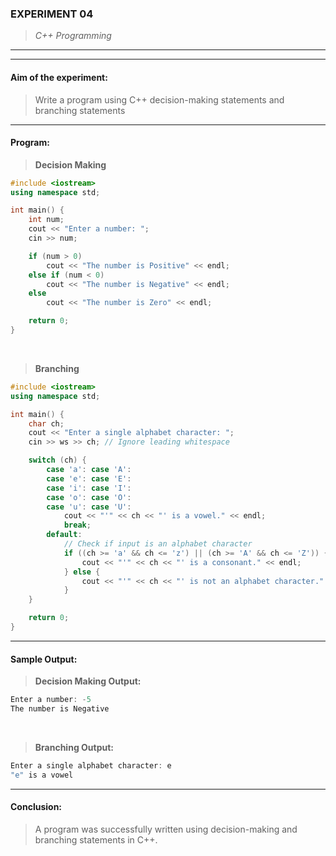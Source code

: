 ### **EXPERIMENT 04**
> *C++ Programming*

---
---

#### **Aim of the experiment:**
> Write a program using C++ decision-making statements and branching statements

---

#### **Program:**
> **Decision Making**
```cpp
#include <iostream>
using namespace std;

int main() {
    int num;
    cout << "Enter a number: ";
    cin >> num;

    if (num > 0)
        cout << "The number is Positive" << endl;
    else if (num < 0)
        cout << "The number is Negative" << endl;
    else
        cout << "The number is Zero" << endl;

    return 0;
}
```
<br>

> **Branching**
```cpp
#include <iostream>
using namespace std;

int main() {
    char ch;
    cout << "Enter a single alphabet character: ";
    cin >> ws >> ch; // Ignore leading whitespace

    switch (ch) {
        case 'a': case 'A':
        case 'e': case 'E':
        case 'i': case 'I':
        case 'o': case 'O':
        case 'u': case 'U':
            cout << "'" << ch << "' is a vowel." << endl;
            break;
        default:
            // Check if input is an alphabet character
            if ((ch >= 'a' && ch <= 'z') || (ch >= 'A' && ch <= 'Z')) {
                cout << "'" << ch << "' is a consonant." << endl;
            } else {
                cout << "'" << ch << "' is not an alphabet character." << endl;
            }
    }

    return 0;
}
```

---

#### **Sample Output:**
> **Decision Making Output:**
```cpp
Enter a number: -5
The number is Negative
```
<br>

> **Branching Output:**
```cpp
Enter a single alphabet character: e
"e" is a vowel
```

---

#### **Conclusion:**
> A program was successfully written using decision-making and branching statements in C++.
